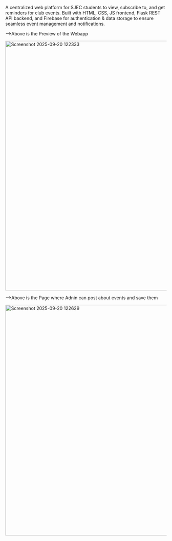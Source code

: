 A centralized web platform for SJEC students to view, subscribe to, and get reminders for club events. Built with HTML, CSS, JS frontend, Flask REST API backend, and Firebase for authentication & data storage to ensure seamless event management and notifications.



-->Above is the Preview of the Webapp


<img width="913" height="778" alt="Screenshot 2025-09-20 122333" src="https://github.com/user-attachments/assets/9f2b39ca-3a44-4cf6-a51f-dde1cef83237" />


-->Above is the Page where Adnin can post about events and save them


<img width="904" height="719" alt="Screenshot 2025-09-20 122629" src="https://github.com/user-attachments/assets/e822c10f-a40a-4e75-b4bf-a3a153179be5" />

